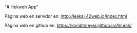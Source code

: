 "# Hekweh App"

Página web en servidor en:
http://leakai.42web.io/index.html

Página web en github en:
https://koriditmeyer.github.io/AILeak/


